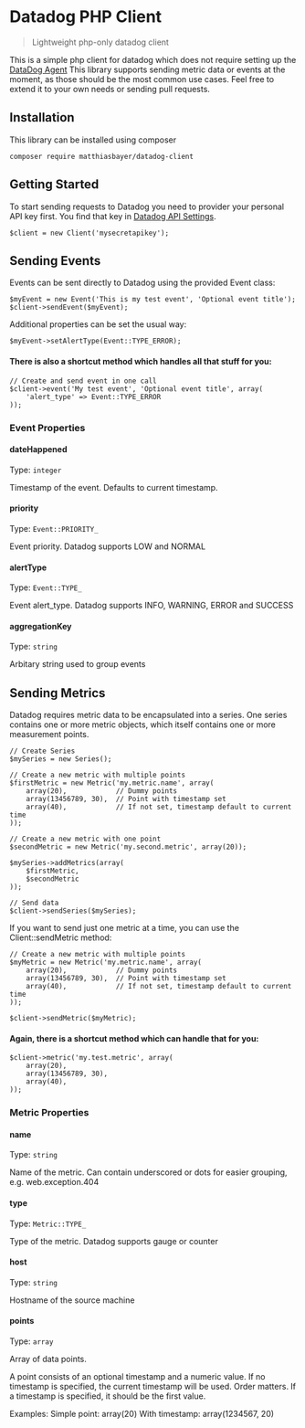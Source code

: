 # Datadog PHP Client
> Lightweight php-only datadog client

This is a simple php client for datadog which does not require setting up the [DataDog Agent](https://app.datadoghq.com/account/settings#agent)
This library supports sending metric data or events at the moment, as those should be the most common use cases.
Feel free to extend it to your own needs or sending pull requests.

## Installation

This library can be installed using composer

```
composer require matthiasbayer/datadog-client
```


## Getting Started

To start sending requests to Datadog you need to provider your personal API key first. You find that key in [Datadog API Settings](https://app.datadoghq.com/account/settings#api).

```
$client = new Client('mysecretapikey');
```

## Sending Events


Events can be sent directly to Datadog using the provided Event class:

```
$myEvent = new Event('This is my test event', 'Optional event title');
$client->sendEvent($myEvent);
```


Additional properties can be set the usual way:

```
$myEvent->setAlertType(Event::TYPE_ERROR);
```


#### There is also a shortcut method which handles all that stuff for you:

```
// Create and send event in one call
$client->event('My test event', 'Optional event title', array(
    'alert_type' => Event::TYPE_ERROR
));
```

### Event Properties


#### dateHappened

Type: `integer`

Timestamp of the event. Defaults to current timestamp.

#### priority

Type: `Event::PRIORITY_`

Event priority. Datadog supports LOW and NORMAL

#### alertType

Type: `Event::TYPE_`

Event alert_type. Datadog supports INFO, WARNING, ERROR and SUCCESS

#### aggregationKey

Type: `string`

Arbitary string used to group events

## Sending Metrics

Datadog requires metric data to be encapsulated into a series. One series contains one or more metric objects, which itself contains one or more measurement points.


```
// Create Series
$mySeries = new Series();

// Create a new metric with multiple points
$firstMetric = new Metric('my.metric.name', array(
    array(20),            // Dummy points
    array(13456789, 30),  // Point with timestamp set
    array(40),            // If not set, timestamp default to current time
));

// Create a new metric with one point
$secondMetric = new Metric('my.second.metric', array(20));

$mySeries->addMetrics(array(
    $firstMetric,
    $secondMetric
));

// Send data
$client->sendSeries($mySeries);
```

If you want to send just one metric at a time, you can use the Client::sendMetric method:

```
// Create a new metric with multiple points
$myMetric = new Metric('my.metric.name', array(
    array(20),            // Dummy points
    array(13456789, 30),  // Point with timestamp set
    array(40),            // If not set, timestamp default to current time
));

$client->sendMetric($myMetric);
```

#### Again, there is a shortcut method which can handle that for you:

```
$client->metric('my.test.metric', array(
    array(20),
    array(13456789, 30),
    array(40),
));
```


### Metric Properties


#### name

Type: `string`

Name of the metric. Can contain underscored or dots for easier grouping, e.g. web.exception.404

#### type

Type: `Metric::TYPE_`

Type of the metric. Datadog supports gauge or counter

#### host

Type: `string`

Hostname of the source machine

#### points

Type: `array`

Array of data points.

A point consists of an optional timestamp and a numeric value. If
no timestamp is specified, the current timestamp will be used. Order
matters. If a timestamp is specified, it should be the first value.

Examples:
  Simple point:   array(20)
  With timestamp: array(1234567, 20)





